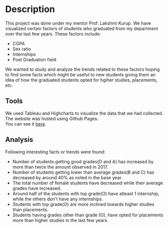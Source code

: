 # Description 

This project was done under my mentor Prof. Lakshmi Kurup. We have visualized certain factors of students who graduated from my department over the last few years. These factors include:
- CGPA  
- Sex ratio  
- Internships  
- Post Graduation field

We wanted to study and analyze the trends related to these factors hoping to find some facts which might be useful to new students giving them an idea of how the graduated students opted for hgiher studies, placements, etc. 

## Tools 

We used Tableau and Highcharts to visualize the data that we had collected.   
The website was hosted using Github Pages.  
You can see it [here](https://akshatt.github.io/).
 
## Analysis

Following interesting facts or trends were found:
- Number of students getting good grades(O and A) has increased by more than twice the amount observed in 2017.   
- Number of students getting lower than average grades(B and C) has decreased by around 40% as noted in the base year.  
- The total number of female students have decreased while their average grades have increased.  
- Around half of the students with top grade(O) have atleast 1 internship, while the others don't have any internships.
- Students with top grade(O) are more inclined towards higher studies than placements.  
- Students having grades other than grade (O), have opted for placements more than higher studies in the last few years.   
